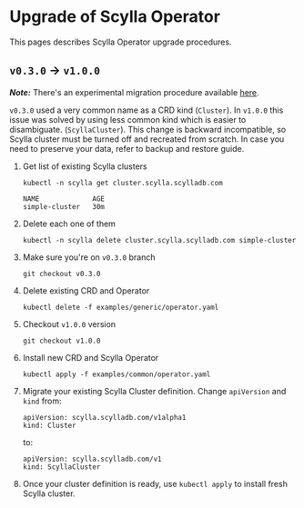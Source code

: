 # Upgrade of Scylla Operator

This pages describes Scylla Operator upgrade procedures.

## `v0.3.0` -> `v1.0.0`

***Note:*** There's an experimental migration procedure available [here](migration.md).

`v0.3.0` used a very common name as a CRD kind (`Cluster`). In `v1.0.0` this issue was solved by using less common
kind which is easier to disambiguate. (`ScyllaCluster`).
This change is backward incompatible, so Scylla cluster must be turned off and recreated from scratch.
In case you need to preserve your data, refer to backup and restore guide.

1. Get list of existing Scylla clusters
    ```
    kubectl -n scylla get cluster.scylla.scylladb.com

    NAME             AGE
    simple-cluster   30m
    ```
1. Delete each one of them

    ```
    kubectl -n scylla delete cluster.scylla.scylladb.com simple-cluster
    ```
1. Make sure you're on `v0.3.0` branch
    ```
    git checkout v0.3.0
    ```
1. Delete existing CRD and Operator
    ```
    kubectl delete -f examples/generic/operator.yaml
    ```
1. Checkout `v1.0.0` version
    ```
    git checkout v1.0.0
    ```
1. Install new CRD and Scylla Operator
    ```
    kubectl apply -f examples/common/operator.yaml
    ```
1. Migrate your existing Scylla Cluster definition. Change `apiVersion` and `kind` from:
    ```
    apiVersion: scylla.scylladb.com/v1alpha1
    kind: Cluster
    ```
   to:
    ```
    apiVersion: scylla.scylladb.com/v1
    kind: ScyllaCluster
    ```
1. Once your cluster definition is ready, use `kubectl apply` to install fresh Scylla cluster.

